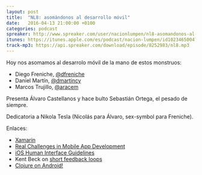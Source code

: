 ```yaml
---
layout: post
title:  "NL8: asomándonos al desarrollo móvil"
date:   2016-04-13 21:00:00 +0100
categories: podcast
spreaker: http://www.spreaker.com/user/nacionlumpen/nl8-asomandonos-al-desarrollo-movil
itunes: https://itunes.apple.com/es/podcast/nacion-lumpen/id1023465004?l=en&mt=2
track-mp3: https://api.spreaker.com/download/episode/8252983/nl8.mp3
---
```


Hoy nos asomamos al desarrolo móvil de la mano de estos monstruos:

 - Diego Freniche, [@dfreniche](https://twitter.com/dfreniche)
 - Daniel Martín, [@dmartincy](https://twitter.com/dmartincy)
 - Marcos Trujillo, [@aracem](https://twitter.com/aracem)

Presenta Álvaro Castellanos y hace bulto Sebastián Ortega, el pesado de
siempre.

Dedicatoria a Nikola Tesla (Nicolás para Álvaro, sex-symbol para Freniche).

Enlaces:

 - [Xamarin](https://www.xamarin.com)
 - [Real Challenges in Mobile App Development](http://www.ece.ubc.ca/~amesbah/docs/mona-esem13.pdf)
 - [iOS Human Interface Guidelines](https://developer.apple.com/library/ios/documentation/UserExperience/Conceptual/MobileHIG/index.html)
 - Kent Beck on [short feedback loops](https://www.facebook.com/notes/kent-beck/shorter-feedback-is-not-always-bett/1097086386990891)
 - [Clojure on Android!](http://clojure-android.info)

